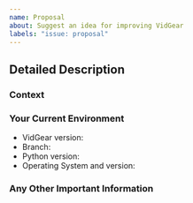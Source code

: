 ```yaml
---
name: Proposal
about: Suggest an idea for improving VidGear
labels: "issue: proposal"
---
```


<!--- Add a brief but descriptive title for your issue above -->


## Detailed Description
<!--- Provide a detailed description of the change or addition you are proposing -->


### Context
<!--- Why is this change important to you? How would you use it? -->
<!--- Will this change the existing VidGear APIs? How? -->
<!--- How can it benefit other users? -->


### Your Current Environment
<!--- Include as many relevant details about the environment you worked in -->
* VidGear version: <!--- Run command `python -c "import vidgear; print(vidgear.__version__)`" -->
* Branch: <!--- Master/Testing/Development/PyPi -->
* Python version: <!--- Run command `python --version` -->
* Operating System and version:


### Any Other Important Information
<!--- This is a example/screenshot I want to share -->